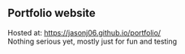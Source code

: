 ## Portfolio website
Hosted at: https://jasonj06.github.io/portfolio/ <br>
Nothing serious yet, mostly just for fun and testing
